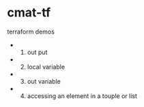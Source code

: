 # cmat-tf
terraform demos 
- 1. out put 
- 2. local variable 
- 3. out variable 
- 4. accessing an element in a touple or list 
